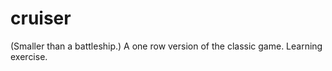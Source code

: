 cruiser
=======

(Smaller than a battleship.)  A one row version of the classic game.  Learning exercise.
